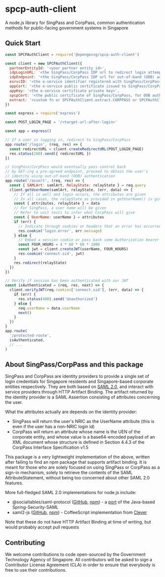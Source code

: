 # spcp-auth-client

A node.js library for SingPass and CorpPass, common authentication methods
for public-facing government systems in Singapore

## Quick Start

```javascript
const SPCPAuthClient = require('@opengovsg/spcp-auth-client')

const client = new SPCPAuthClient({
  partnerEntityId: '<your partner entity id>',
  idpLoginURL: '<the SingPass/CorpPass IDP url to redirect login attempts to>',
  idpEndpoint: '<the SingPass/CorpPass IDP url for out-of-band (OOB) authentication>',
  esrvcID: '<the e-service identifier registered with SingPass/CorpPass>',
  appCert: '<the e-service public certificate issued to SingPass/CorpPass>',
  appKey: '<the e-service certificate private key>',
  spcpCert: '<the public certificate of SingPass/CorpPass, for OOB authentication>',
  extract: '<custom fn or SPCPAuthClient.extract.CORPPASS or SPCPAuthClient.extract.SINGPASS (default)>',
})

const express = require('express')

const POST_LOGIN_PAGE = '/<target-url-after-login>'

const app = express()

// If a user is logging in, redirect to SingPass/CorpPass
app.route('/login', (req, res) => {
  const redirectURL = client.createRedirectURL(POST_LOGIN_PAGE)
  res.status(200).send({ redirectURL })
})

// SingPass/CorpPass would eventually pass control back
// by GET-ing a pre-agreed endpoint, proceed to obtain the user's
// identity using out-of-band (OOB) authentication
app.route('/assert', (req, res) => {
  const { SAMLArt: samlArt, RelayState: relayState } = req.query
  client.getUserName(samlArt, relayState, (err, data) => {
    // If all is well and login occurs, the attributes are given
    // In all cases, the relayState as provided in getUserName() is given
    const { attributes, relayState } = data
    // For SingPass, a user name will be given
    // Refer to unit tests to infer what CorpPass will give
    const { UserName: userName } = attributes
    if (err) {
      // Indicate through cookies or headers that an error has occurred
      res.cookie('login.error', err.message)
    } else {
      // Embed a session cookie or pass back some Authorization bearer token
      const FOUR_HOURS = 4 * 60 * 60 * 1000
      const jwt = client.createJWT(userName, FOUR_HOURS)
      res.cookie('connect.sid', jwt)
    }
    res.redirect(relayState)
  })
})

// Verify if session has been authenticated with our JWT
const isAuthenticated = (req, res, next) => {
  client.verifyJWT(req.cookies['connect.sid'], (err, data) => {
    if (err) {
      res.status(400).send('Unauthorized')
    } else {
      req.userName = data.userName
      next()
    }
  })
}
app.route(
  '/protected-route',
  isAuthenticated,
  // ...
)

```
## About SingPass/CorpPass and this package
SingPass and CorpPass are identity providers to provide a single set of login
credentials for Singapore residents and Singapore-based corporate entities
respectively. They are both based on [SAML 2.0](https://en.wikipedia.org/wiki/SAML_2.0),
and interact with service providers through HTTP Artifact Binding. The artifact returned
by the identity provider is a SAML Assertion consisting of attributes concerning the user.

What the attributes actually are depends on the identity provider:
 * SingPass will return the user's NRIC as the UserName attribute
   (this is even if the user has a non-NRIC login id)
 * CorpPass will return an attribute whose name is the UEN of the
   corporate entity, and whose value is a base64-encoded payload of
   an XML document whose structure is defined in Section 4.4.3 of the
   CorpPass Interface Specification v1.5

This package is a very lightweight implementation of the above, written after
failing to find an npm package that supports artifact binding. It is meant for
those who are solely focused on using SingPass or CorpPass as a sign-in mechanism,
solely to retrieve the contents of the SAML AttributeStatement, without being
too concerned about other SAML 2.0 features.

More full-fledged SAML 2.0 implementations for node.js include:

 * @socialtables/saml-protocol
   ([GitHub](https://github.com/socialtables/saml-protocol), [npm](https://www.npmjs.com/package/@socialtables/saml-protocol)) -
   a [port](https://medium.com/social-tables-tech/why-we-wrote-yet-another-saml-library-f79dfd8d8ddd) of the Java-based Spring-Security-SAML
 * saml2-js
   ([GitHub](https://github.com/Clever/saml2), [npm](https://www.npmjs.com/package/saml2-js)) -
   CoffeeScript implementation from [Clever](https://www.clever.com)

Note that these do not have HTTP Artifact Binding at time of writing,
but would probably accept pull requests

## Contributing

We welcome contributions to code open-sourced by the Government Technology
Agency of Singapore. All contributors will be asked to sign a Contributor
License Agreement (CLA) in order to ensure that everybody is free to use their
contributions.
